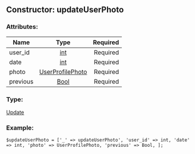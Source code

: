 ## Constructor: updateUserPhoto  

### Attributes:

| Name     |    Type       | Required |
|----------|:-------------:|---------:|
|user\_id|[int](../types/int.md) | Required|
|date|[int](../types/int.md) | Required|
|photo|[UserProfilePhoto](../types/UserProfilePhoto.md) | Required|
|previous|[Bool](../types/Bool.md) | Required|
### Type: 

[Update](../types/Update.md)
### Example:

```
$updateUserPhoto = ['_' => updateUserPhoto', 'user_id' => int, 'date' => int, 'photo' => UserProfilePhoto, 'previous' => Bool, ];
```